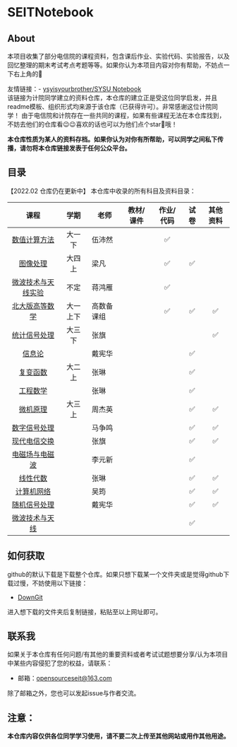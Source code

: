 # SEITNotebook

## About

本项目收集了部分电信院的课程资料，包含课后作业、实验代码、实验报告，以及回忆整理的期末考试考点考题等等。如果你认为本项目内容对你有帮助，不妨点一下右上角的🌟


友情链接：- [ysyisyourbrother/SYSU Notebook](https://github.com/ysyisyourbrother/SYSU_Notebook#readme)  
该链接为计院同学建立的资料仓库，本仓库的建立正是受这位同学启发，并且readme模板、组织形式均来源于该仓库（已获得许可）。非常感谢这位计院同学！
由于电信院和计院存在一些共同的课程，如果有些课程无法在本仓库找到，不妨去他们的仓库看😉😉喜欢的话也可以为他们点个star🌟哦！

**本仓库性质为某人的资料存档。如果你认为对你有所帮助，可以同学之间私下传播，请勿将本仓库链接发表于任何公众平台。**

## 目录

【2022.02 仓库仍在更新中】
本仓库中收录的所有科目及资料目录：

|                             课程                             |  学期   | 老师   |  教材/课件   |      作业/代码       |          试卷        |      其他资料        |   
| :----------------------------------------------------------: | :-----: | ------ | :----------: | :---------: | :--------------: |  :--------------: | 
| [数值计算方法](https://github.com/Yinshideguanghui/MMSE_VBLAST_QRD_SQRD) | 大一 下  | 伍沛然 |    |  :white_check_mark:   |         |      |                   
| [ 图像处理 ](https://github.com/gear0803/SEITNoteBook/tree/main/%E5%9B%BE%E5%83%8F%E5%A4%84%E7%90%86_%E6%A2%81%E5%87%A1) | 大四 上  | 梁凡 |    |  :white_check_mark:   |  :white_check_mark:       |   | 
| [ 微波技术与天线实验 ](https://github.com/gear0803/SEITNoteBook/tree/main/%E5%BE%AE%E6%B3%A2%E6%8A%80%E6%9C%AF%E4%B8%8E%E5%A4%A9%E7%BA%BF%E5%AE%9E%E9%AA%8C_%E8%92%8B%E9%B8%BF%E9%9B%81) |  不定  | 蒋鸿雁 |    |  :white_check_mark:   |         |       | 
| [ 北大版高等数学 ](https://github.com/gear0803/SEITNoteBook/tree/main/%E5%8C%97%E5%A4%A7%E7%89%88%E9%AB%98%E7%AD%89%E6%95%B0%E5%AD%A6) |  大一 上下  | 高数备课组 |    |  :white_check_mark:   |  :white_check_mark:       | :white_check_mark:   | 
 | [ 统计信号处理 ](https://github.com/gear0803/SEITNoteBook/tree/main/%E7%BB%9F%E8%AE%A1%E4%BF%A1%E5%8F%B7%E5%A4%84%E7%90%86_%E5%BC%A0%E6%97%97) |  大三 下  | 张旗 |    |    |         |  :white_check_mark:         | 
 | [ 信息论 ](https://github.com/gear0803/SEITNoteBook/tree/main/%E4%BF%A1%E6%81%AF%E8%AE%BA%E5%A4%8D%E4%B9%A0%E8%B5%84%E6%96%99-%E6%88%B4%E5%AE%AA%E5%8D%8E) |    | 戴宪华 |    |    |   :white_check_mark:      |           | 
 | [ 复变函数 ](https://github.com/gear0803/SEITNoteBook/tree/main/%E4%BF%A1%E6%81%AF%E8%AE%BA%E5%A4%8D%E4%B9%A0%E8%B5%84%E6%96%99-%E6%88%B4%E5%AE%AA%E5%8D%8E) |  大二 上  | 张琳 |    |    |   :white_check_mark:      |           | 
 | [ 工程数学 ](https://github.com/gear0803/SEITNoteBook/tree/main/%E5%B7%A5%E7%A8%8B%E6%95%B0%E5%AD%A6-%E5%BC%A0%E7%90%B3) |    | 张琳 |    |    |   :white_check_mark:      |           | 
 | [ 微机原理 ](https://github.com/gear0803/SEITNoteBook/tree/main/%E5%BE%AE%E6%9C%BA%E5%8E%9F%E7%90%86-%E5%91%A8%E6%9D%B0%E8%8B%B1) |  大三 上  | 周杰英 |    |    |   :white_check_mark:      |  :white_check_mark:          |  
 | [ 数字信号处理 ](https://github.com/gear0803/SEITNoteBook/tree/main/%E6%95%B0%E5%AD%97%E4%BF%A1%E5%8F%B7%E5%A4%84%E7%90%86-%E9%A9%AC%E4%BA%89%E9%B8%A3) |    | 马争鸣 |    |    |   :white_check_mark:      |   :white_check_mark:        |  
 | [ 现代电信交换 ](https://github.com/gear0803/SEITNoteBook/tree/main/%E7%8E%B0%E4%BB%A3%E7%94%B5%E4%BF%A1%E4%BA%A4%E6%8D%A2-%E5%BC%A0%E6%97%97) |    | 张旗 |    |    |   :white_check_mark:      |  :white_check_mark:         |  
 | [ 电磁场与电磁波 ](https://github.com/gear0803/SEITNoteBook/tree/main/%E7%94%B5%E7%A3%81%E5%9C%BA%E4%B8%8E%E7%94%B5%E7%A3%81%E6%B3%A2-%E6%9D%8E%E5%85%83%E6%96%B0) |    | 李元新 |    |    |   :white_check_mark:      |           | 
 | [ 线性代数 ](https://github.com/gear0803/SEITNoteBook/tree/main/%E7%BA%BF%E6%80%A7%E4%BB%A3%E6%95%B0-%E5%BC%A0%E7%90%B3) |    | 张琳 |    |    |   :white_check_mark:      |   :white_check_mark:        | 
  | [ 计算机网络 ](https://github.com/gear0803/SEITNoteBook/tree/main/%E8%AE%A1%E7%AE%97%E6%9C%BA%E7%BD%91%E7%BB%9C-%E5%90%B4%E7%AD%A0) |    | 吴筠 |    |    |   :white_check_mark:      |   :white_check_mark:          | 
  | [ 随机信号处理 ](https://github.com/gear0803/SEITNoteBook/tree/main/%E9%9A%8F%E6%9C%BA%E4%BF%A1%E5%8F%B7%E5%A4%84%E7%90%86-%E6%88%B4%E5%AE%AA%E5%8D%8E/%E8%80%83%E8%AF%95) |    | 戴宪华 |    |    |   :white_check_mark:      |   :white_check_mark:         | 
 | [ 微波技术与天线 ](https://github.com/gear0803/SEITNoteBook/tree/main/%E5%BE%AE%E6%B3%A2%E6%8A%80%E6%9C%AF%E4%B8%8E%E5%A4%A9%E7%BA%BF) |    |   |    |    |   :white_check_mark:      |           | 

## 如何获取

github的默认下载是下载整个仓库。如果只想下载某一个文件夹或是觉得github下载过慢，不妨使用以下链接：
- [DownGit](http://zhoudaxiaa.gitee.io/downgit/#/home)

进入想下载的文件夹后复制链接，粘贴至以上网址即可。

## 联系我

如果关于本仓库有任何问题/有其他的重要资料或者考试试题想要分享/认为本项目中某些内容侵犯了您的权益，请联系：

- 邮箱：opensourceseit@163.com

除了邮箱之外，您也可以发起issue与作者交流。

## 注意：

**本仓库内容仅供各位同学学习使用，请不要二次上传至其他网站或用作其他用途。**
